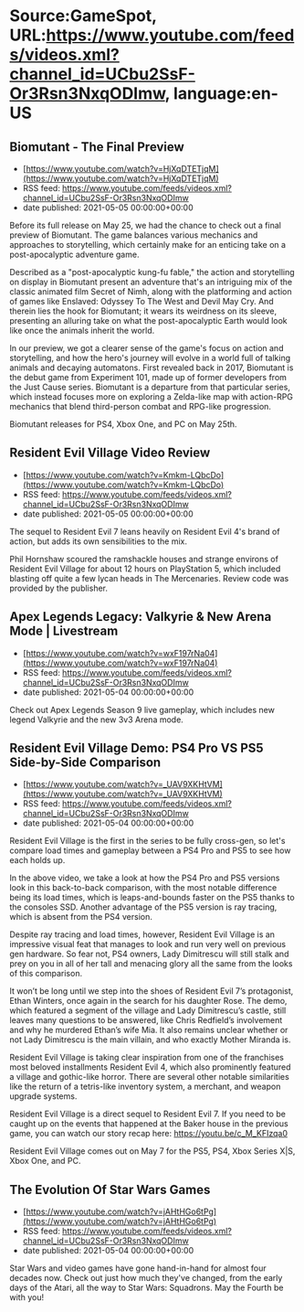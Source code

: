 # Source:GameSpot, URL:https://www.youtube.com/feeds/videos.xml?channel_id=UCbu2SsF-Or3Rsn3NxqODImw, language:en-US

## Biomutant - The Final Preview
 - [https://www.youtube.com/watch?v=HjXqDTETjqM](https://www.youtube.com/watch?v=HjXqDTETjqM)
 - RSS feed: https://www.youtube.com/feeds/videos.xml?channel_id=UCbu2SsF-Or3Rsn3NxqODImw
 - date published: 2021-05-05 00:00:00+00:00

Before its full release on May 25, we had the chance to check out a final preview of Biomutant. The game balances various mechanics and approaches to storytelling, which certainly make for an enticing take on a post-apocalyptic adventure game. 

Described as a "post-apocalyptic kung-fu fable," the action and storytelling on display in Biomutant present an adventure that's an intriguing mix of the classic animated film Secret of Nimh, along with the platforming and action of games like Enslaved: Odyssey To The West and Devil May Cry. And therein lies the hook for Biomutant; it wears its weirdness on its sleeve, presenting an alluring take on what the post-apocalyptic Earth would look like once the animals inherit the world.

In our preview, we got a clearer sense of the game's focus on action and storytelling, and how the hero's journey will evolve in a world full of talking animals and decaying automatons. First revealed back in 2017, Biomutant is the debut game from Experiment 101, made up of former developers from the Just Cause series. Biomutant is a departure from that particular series, which instead focuses more on exploring a Zelda-like map with action-RPG mechanics that blend third-person combat and RPG-like progression. 

Biomutant releases for PS4, Xbox One, and PC on May 25th.

## Resident Evil Village Video Review
 - [https://www.youtube.com/watch?v=Kmkm-LQbcDo](https://www.youtube.com/watch?v=Kmkm-LQbcDo)
 - RSS feed: https://www.youtube.com/feeds/videos.xml?channel_id=UCbu2SsF-Or3Rsn3NxqODImw
 - date published: 2021-05-05 00:00:00+00:00

The sequel to Resident Evil 7 leans heavily on Resident Evil 4's brand of action, but adds its own sensibilities to the mix.

Phil Hornshaw scoured the ramshackle houses and strange environs of Resident Evil Village for about 12 hours on PlayStation 5, which included blasting off quite a few lycan heads in The Mercenaries. Review code was provided by the publisher.

## Apex Legends Legacy: Valkyrie & New Arena Mode | Livestream
 - [https://www.youtube.com/watch?v=wxF197rNa04](https://www.youtube.com/watch?v=wxF197rNa04)
 - RSS feed: https://www.youtube.com/feeds/videos.xml?channel_id=UCbu2SsF-Or3Rsn3NxqODImw
 - date published: 2021-05-04 00:00:00+00:00

Check out Apex Legends Season 9 live gameplay, which includes new legend Valkyrie and the new 3v3 Arena mode.

## Resident Evil Village Demo: PS4 Pro VS PS5 Side-by-Side Comparison
 - [https://www.youtube.com/watch?v=_UAV9XKHtVM](https://www.youtube.com/watch?v=_UAV9XKHtVM)
 - RSS feed: https://www.youtube.com/feeds/videos.xml?channel_id=UCbu2SsF-Or3Rsn3NxqODImw
 - date published: 2021-05-04 00:00:00+00:00

Resident Evil Village is the first in the series to be fully cross-gen, so let's compare load times and gameplay between a PS4 Pro and PS5 to see how each holds up.

In the above video, we take a look at how the PS4 Pro and PS5 versions look in this back-to-back comparison, with the most notable difference being its load times, which is leaps-and-bounds faster on the PS5 thanks to the consoles SSD. Another advantage of the PS5 version is ray tracing, which is absent from the PS4 version. 

Despite ray tracing and load times, however, Resident Evil Village is an impressive visual feat that manages to look and run very well on previous gen hardware. So fear not, PS4 owners, Lady Dimitrescu will still stalk and prey on you in all of her tall and menacing glory all the same from the looks of this comparison. 

It won’t be long until we step into the shoes of Resident Evil 7’s protagonist, Ethan Winters, once again in the search for his daughter Rose. The demo, which featured a segment of the village and Lady Dimitrescu’s castle, still leaves many questions to be answered, like Chris Redfield’s involvement and why he murdered Ethan’s wife Mia. It also remains unclear whether or not Lady Dimitrescu is the main villain, and who exactly Mother Miranda is.

Resident Evil Village is taking clear inspiration from one of the franchises most beloved installments Resident Evil 4, which also prominently featured a village and gothic-like horror. There are several other notable similarities like the return of a tetris-like inventory system, a merchant, and weapon upgrade systems.

Resident Evil Village is a direct sequel to Resident Evil 7. If you need to be caught up on the events that happened at the Baker house in the previous game, you can watch our story recap here: https://youtu.be/c_M_KFIzqa0

Resident Evil Village comes out on May 7 for the PS5, PS4, Xbox Series X|S, Xbox One, and PC.

## The Evolution Of Star Wars Games
 - [https://www.youtube.com/watch?v=jAHtHGo6tPg](https://www.youtube.com/watch?v=jAHtHGo6tPg)
 - RSS feed: https://www.youtube.com/feeds/videos.xml?channel_id=UCbu2SsF-Or3Rsn3NxqODImw
 - date published: 2021-05-04 00:00:00+00:00

Star Wars and video games have gone hand-in-hand for almost four decades now. Check out just how much they've changed, from the early days of the Atari, all the way to Star Wars: Squadrons. May the Fourth be with you!

